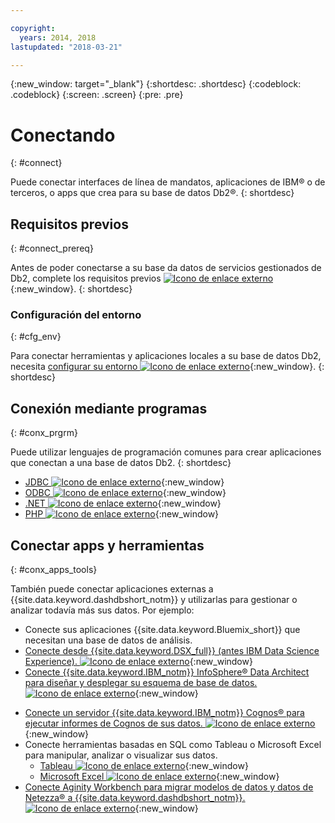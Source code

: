 ```yaml
---

copyright:
  years: 2014, 2018
lastupdated: "2018-03-21"

---
```


<!-- Attribute definitions --> 
{:new_window: target="_blank"}
{:shortdesc: .shortdesc}
{:codeblock: .codeblock}
{:screen: .screen}
{:pre: .pre}

# Conectando
{: #connect}

Puede conectar interfaces de línea de mandatos, aplicaciones de IBM® o de terceros, o apps que crea para su base de datos Db2®. 
{: shortdesc}

## Requisitos previos
{: #connect_prereq}

Antes de poder conectarse a su base da datos de servicios gestionados de Db2, complete los requisitos previos  [ ![Icono de enlace externo](../../icons/launch-glyph.svg "Icono de enlace externo")](https://www.ibm.com/support/knowledgecenter/SS6NHC/com.ibm.swg.im.dashdb.doc/connecting/connecting_applications_to_dashdb_database.html){:new_window}.
{: shortdesc}

### Configuración del entorno
{: #cfg_env}

Para conectar herramientas y aplicaciones locales a su base de datos Db2, necesita  [configurar su entorno ![Icono de enlace externo](../../icons/launch-glyph.svg "External link icon")](https://www.ibm.com/support/knowledgecenter/SS6NHC/com.ibm.swg.im.dashdb.doc/connecting/connect_driver_package_config.html){:new_window}. 
{: shortdesc}

## Conexión mediante programas
{: #conx_prgrm}

Puede utilizar lenguajes de programación comunes para crear aplicaciones que conectan a una base de datos Db2.
{: shortdesc}

<!--* [Java ![External link icon](../../icons/launch-glyph.svg "External link icon")](){:new_window} -->
* [JDBC ![Icono de enlace externo](../../icons/launch-glyph.svg "Icono de enlace externo")](https://www.ibm.com/support/knowledgecenter/SS6NHC/com.ibm.swg.im.dashdb.doc/connecting/connect_connecting_jdbc_applications.html){:new_window}
* [ODBC ![Icono de enlace externo](../../icons/launch-glyph.svg "Icono de enlace externo")](https://www.ibm.com/support/knowledgecenter/SS6NHC/com.ibm.swg.im.dashdb.doc/connecting/connect_connecting_cli_and_odbc_applications.html){:new_window}
* [.NET ![Icono de enlace externo](../../icons/launch-glyph.svg "Icono de enlace externo")](https://www.ibm.com/support/knowledgecenter/SS6NHC/com.ibm.swg.im.dashdb.doc/connecting/connect_connecting__net_applications.html){:new_window}
* [PHP ![Icono de enlace externo](../../icons/launch-glyph.svg "Icono de enlace externo")](https://www.ibm.com/support/knowledgecenter/SS6NHC/com.ibm.swg.im.dashdb.doc/connecting/connect_connecting_php.html){:new_window}

## Conectar apps y herramientas
{: #conx_apps_tools}

También puede conectar aplicaciones externas a {{site.data.keyword.dashdbshort_notm}} y utilizarlas para gestionar o analizar todavía más sus datos. Por ejemplo:
   * Conecte sus aplicaciones {{site.data.keyword.Bluemix_short}} que necesitan una base de datos de análisis.
   * [Conecte desde {{site.data.keyword.DSX_full}} (antes IBM Data Science Experience). ![Icono de enlace externo](../../icons/launch-glyph.svg "Icono de enlace externo")](https://datascience.ibm.com/docs/content/manage-data/create-conn.html?context=analytics&linkInPage=true){:new_window}
   * [Conecte {{site.data.keyword.IBM_notm}} InfoSphere® Data Architect para diseñar y desplegar su esquema de base de datos. ![Icono de enlace externo](../../icons/launch-glyph.svg "Icono de enlace externo")](https://www.ibm.com/support/knowledgecenter/SS6NHC/com.ibm.swg.im.dashdb.doc/connecting/connect_connecting_ibm_data_architect.html){:new_window}
<!--   * Connect Esri ArcGIS to perform geospatial analytics and map publishing with your data. -->
   * [Conecte un servidor {{site.data.keyword.IBM_notm}} Cognos® para ejecutar informes de Cognos de sus datos. ![Icono de enlace externo](../../icons/launch-glyph.svg "Icono de enlace externo")](https://www.ibm.com/support/knowledgecenter/SS6NHC/com.ibm.swg.im.dashdb.doc/connecting/connect_connecting_cognos.html){:new_window}
   * Conecte herramientas basadas en SQL como Tableau o Microsoft Excel para manipular, analizar o visualizar sus datos. 
       * [Tableau ![Icono de enlace externo](../../icons/launch-glyph.svg "Icono de enlace externo")](https://www.ibm.com/support/knowledgecenter/SS6NHC/com.ibm.swg.im.dashdb.doc/connecting/connect_connecting_tableau.html){:new_window}
       * [Microsoft Excel ![Icono de enlace externo](../../icons/launch-glyph.svg "Icono de enlace externo")](https://www.ibm.com/support/knowledgecenter/SS6NHC/com.ibm.swg.im.dashdb.doc/connecting/connect_connecting_excel.html){:new_window}
   * [Conecte Aginity Workbench para migrar modelos de datos y datos de Netezza® a {{site.data.keyword.dashdbshort_notm}}. ![Icono de enlace externo](../../icons/launch-glyph.svg "Icono de enlace externo")](https://www.ibm.com/support/knowledgecenter/SS6NHC/com.ibm.swg.im.dashdb.doc/connecting/connect_connecting_aginity.html){:new_window}
